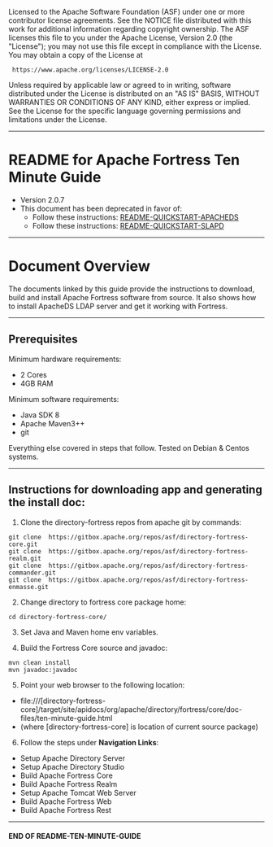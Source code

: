 
   Licensed to the Apache Software Foundation (ASF) under one
   or more contributor license agreements.  See the NOTICE file
   distributed with this work for additional information
   regarding copyright ownership.  The ASF licenses this file
   to you under the Apache License, Version 2.0 (the
   "License"); you may not use this file except in compliance
   with the License.  You may obtain a copy of the License at

     https://www.apache.org/licenses/LICENSE-2.0

   Unless required by applicable law or agreed to in writing,
   software distributed under the License is distributed on an
   "AS IS" BASIS, WITHOUT WARRANTIES OR CONDITIONS OF ANY
   KIND, either express or implied.  See the License for the
   specific language governing permissions and limitations
   under the License.

-------------------------------------------------------------------------------
# README for Apache Fortress Ten Minute Guide

 * Version 2.0.7
 * This document has been deprecated in favor of:
    * Follow these instructions: [README-QUICKSTART-APACHEDS](./README-QUICKSTART-APACHEDS.md)
    * Follow these instructions: [README-QUICKSTART-SLAPD](./README-QUICKSTART-SLAPD.md)

-------------------------------------------------------------------------------
# Document Overview

The documents linked by this guide provide the instructions to download, build
and install Apache Fortress software from source.  It also shows how to install
ApacheDS LDAP server and get it working with Fortress.

-------------------------------------------------------------------------------
## Prerequisites

Minimum hardware requirements:
 * 2 Cores
 * 4GB RAM

Minimum software requirements:
 * Java SDK 8
 * Apache Maven3++
 * git

Everything else covered in steps that follow.  Tested on Debian & Centos systems.

-------------------------------------------------------------------------------
## Instructions for downloading app and generating the install doc:

1. Clone the directory-fortress repos from apache git by commands:

 ```
 git clone  https://gitbox.apache.org/repos/asf/directory-fortress-core.git
 git clone  https://gitbox.apache.org/repos/asf/directory-fortress-realm.git
 git clone  https://gitbox.apache.org/repos/asf/directory-fortress-commander.git
 git clone  https://gitbox.apache.org/repos/asf/directory-fortress-enmasse.git
 ```

2. Change directory to fortress core package home:
 ```
 cd directory-fortress-core/
 ```

3. Set Java and Maven home env variables.

4. Build the Fortress Core source and javadoc:
 ```
 mvn clean install
 mvn javadoc:javadoc
 ```

5. Point your web browser to the following location:
 * file:///[directory-fortress-core]/target/site/apidocs/org/apache/directory/fortress/core/doc-files/ten-minute-guide.html
 * (where [directory-fortress-core] is location of current source package)

6. Follow the steps under **Navigation Links**:
  * Setup Apache Directory Server
  * Setup Apache Directory Studio
  * Build Apache Fortress Core
  * Build Apache Fortress Realm
  * Setup Apache Tomcat Web Server
  * Build Apache Fortress Web
  * Build Apache Fortress Rest

___________________________________________________________________________________
#### END OF README-TEN-MINUTE-GUIDE
